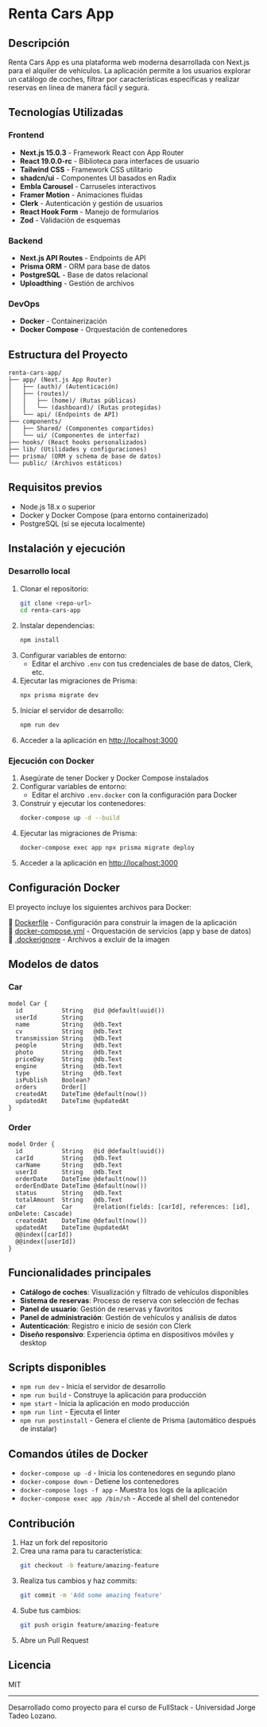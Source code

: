 # Renta Cars App

## Descripción
Renta Cars App es una plataforma web moderna desarrollada con Next.js para el alquiler de vehículos. La aplicación permite a los usuarios explorar un catálogo de coches, filtrar por características específicas y realizar reservas en línea de manera fácil y segura.

## Tecnologías Utilizadas

### Frontend
- **Next.js 15.0.3** - Framework React con App Router
- **React 19.0.0-rc** - Biblioteca para interfaces de usuario
- **Tailwind CSS** - Framework CSS utilitario
- **shadcn/ui** - Componentes UI basados en Radix
- **Embla Carousel** - Carruseles interactivos
- **Framer Motion** - Animaciones fluidas
- **Clerk** - Autenticación y gestión de usuarios
- **React Hook Form** - Manejo de formularios
- **Zod** - Validación de esquemas

### Backend
- **Next.js API Routes** - Endpoints de API
- **Prisma ORM** - ORM para base de datos
- **PostgreSQL** - Base de datos relacional
- **Uploadthing** - Gestión de archivos

### DevOps
- **Docker** - Containerización
- **Docker Compose** - Orquestación de contenedores

## Estructura del Proyecto

```
renta-cars-app/
├── app/ (Next.js App Router)
│   ├── (auth)/ (Autenticación)
│   ├── (routes)/
│   │   ├── (home)/ (Rutas públicas)
│   │   └── (dashboard)/ (Rutas protegidas)
│   └── api/ (Endpoints de API)
├── components/
│   ├── Shared/ (Componentes compartidos)
│   └── ui/ (Componentes de interfaz)
├── hooks/ (React hooks personalizados)
├── lib/ (Utilidades y configuraciones)
├── prisma/ (ORM y schema de base de datos)
└── public/ (Archivos estáticos)
```

## Requisitos previos
- Node.js 18.x o superior
- Docker y Docker Compose (para entorno containerizado)
- PostgreSQL (si se ejecuta localmente)

## Instalación y ejecución

### Desarrollo local

1. Clonar el repositorio:
   ```sh
   git clone <repo-url>
   cd renta-cars-app
   ```
2. Instalar dependencias:
   ```sh
   npm install
   ```
3. Configurar variables de entorno:
   - Editar el archivo `.env` con tus credenciales de base de datos, Clerk, etc.
4. Ejecutar las migraciones de Prisma:
   ```sh
   npx prisma migrate dev
   ```
5. Iniciar el servidor de desarrollo:
   ```sh
   npm run dev
   ```
6. Acceder a la aplicación en [http://localhost:3000](http://localhost:3000)

### Ejecución con Docker

1. Asegúrate de tener Docker y Docker Compose instalados
2. Configurar variables de entorno:
   - Editar el archivo `.env.docker` con la configuración para Docker
3. Construir y ejecutar los contenedores:
   ```sh
   docker-compose up -d --build
   ```
4. Ejecutar las migraciones de Prisma:
   ```sh
   docker-compose exec app npx prisma migrate deploy
   ```
5. Acceder a la aplicación en [http://localhost:3000](http://localhost:3000)

## Configuración Docker
El proyecto incluye los siguientes archivos para Docker:

📄 [Dockerfile](./Dockerfile) - Configuración para construir la imagen de la aplicación  
📄 [docker-compose.yml](./docker-compose.yml) - Orquestación de servicios (app y base de datos)  
📄 [.dockerignore](./.dockerignore) - Archivos a excluir de la imagen  


## Modelos de datos

### Car
```prisma
model Car {
  id           String   @id @default(uuid())
  userId       String
  name         String   @db.Text
  cv           String   @db.Text
  transmission String   @db.Text
  people       String   @db.Text
  photo        String   @db.Text
  priceDay     String   @db.Text
  engine       String   @db.Text
  type         String   @db.Text
  isPublish    Boolean?
  orders       Order[]
  createdAt    DateTime @default(now())
  updatedAt    DateTime @updatedAt
}
```

### Order
```prisma
model Order {
  id           String   @id @default(uuid())
  carId        String   @db.Text
  carName      String   @db.Text
  userId       String   @db.Text
  orderDate    DateTime @default(now())
  orderEndDate DateTime @default(now())
  status       String   @db.Text
  totalAmount  String   @db.Text
  car          Car      @relation(fields: [carId], references: [id], onDelete: Cascade)
  createdAt    DateTime @default(now())
  updatedAt    DateTime @updatedAt
  @@index([carId])
  @@index([userId])
}
```

## Funcionalidades principales
- **Catálogo de coches**: Visualización y filtrado de vehículos disponibles
- **Sistema de reservas**: Proceso de reserva con selección de fechas
- **Panel de usuario**: Gestión de reservas y favoritos
- **Panel de administración**: Gestión de vehículos y análisis de datos
- **Autenticación**: Registro e inicio de sesión con Clerk
- **Diseño responsivo**: Experiencia óptima en dispositivos móviles y desktop

## Scripts disponibles
- `npm run dev` - Inicia el servidor de desarrollo
- `npm run build` - Construye la aplicación para producción
- `npm start` - Inicia la aplicación en modo producción
- `npm run lint` - Ejecuta el linter
- `npm run postinstall` - Genera el cliente de Prisma (automático después de instalar)

## Comandos útiles de Docker
- `docker-compose up -d` - Inicia los contenedores en segundo plano
- `docker-compose down` - Detiene los contenedores
- `docker-compose logs -f app` - Muestra los logs de la aplicación
- `docker-compose exec app /bin/sh` - Accede al shell del contenedor

## Contribución
1. Haz un fork del repositorio
2. Crea una rama para tu característica:
   ```sh
   git checkout -b feature/amazing-feature
   ```
3. Realiza tus cambios y haz commits:
   ```sh
   git commit -m 'Add some amazing feature'
   ```
4. Sube tus cambios:
   ```sh
   git push origin feature/amazing-feature
   ```
5. Abre un Pull Request

## Licencia
MIT

---
Desarrollado como proyecto para el curso de FullStack - Universidad Jorge Tadeo Lozano.
